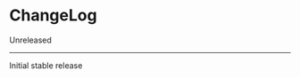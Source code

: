 ChangeLog
=========

Unreleased
<!--- 1.0.0 - Insert date using June 28, 2017 format. --->
-----------------
Initial stable release
